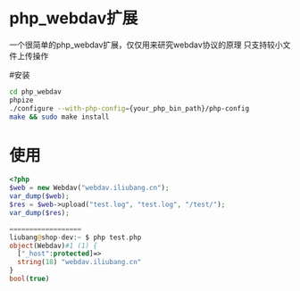 # php_webdav扩展

一个很简单的php_webdav扩展，仅仅用来研究webdav协议的原理
只支持较小文件上传操作

#安装


```bash
cd php_webdav
phpize
./configure --with-php-config={your_php_bin_path}/php-config
make && sudo make install

```

# 使用

```php
<?php
$web = new Webdav("webdav.iliubang.cn");
var_dump($web);
$res = $web->upload("test.log", "test.log", "/test/");
var_dump($res);

==================
liubang@shop-dev:~ $ php test.php
object(Webdav)#1 (1) {
  ["_host":protected]=>
  string(18) "webdav.iliubang.cn"
}
bool(true)

```